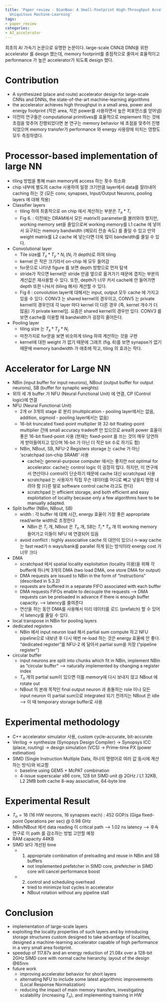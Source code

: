 ```yaml
---
title: 'Paper review - DianNao: A Small-Footprint High-Throughput Accelerator for
  Uniquitous Machine-Learning'
tags:
- paper_review
categories:
- AI_accelerator
---
```


최초의 AI 가속기 논문으로 유명한 논문이다. large-scale CNN과 DNN을 위한 accelerator 를 design 했는데, memory footprint를 중점적으로 줄여서 효율적이고 performance 가 높은 accelerator가 되도록 design 했다.
# Contribution
* A synthesized (place and route) accelerator design for large-scale CNNs and DNNs, the state-of-the-art machine-learning algorithms 
* the accelerator achieves high throughput in a small area, power and energy footprint (작은 area, 작은 power를 사용하면서 높은 퍼포먼스를 얻어냄) 
* 이전의 연구들은 computational primitives를 효율적으로 implement 하는 것에 초점을 맞추어 진행되었다면 본 연구는 memory behavior 에 초점을 맞추어 진행되었으며 memory transfer가 performance 와 energy 사용량에 미치는 영향도 모두 측정하였다. 
 
# Processor-based implementation of large NN 
* tiling 방법을 통해 main memory에 access 하는 횟수 최소화 
* chip 내부에 별도의 cache 사용하여 일정 크기만큼 layer에서 data를 잘라내어 caching 하는 것 (모든 conv, synapses, Input/Output Neurons, pooling layers 에 대해 적용)
* Classifier layers
	* tiling 하여 최종적으로 on chip 에서 계산하는 부분은 $T_n * T_i$
	* Fig 6. : 이전에는 DRAM에서 모든 matrix의 parameter를 불러와야 했지만, working memory set을 줄임으로써 working memory를 L1 cache 에 넣어서 요구되는 memory bandwidth (메모리 전송 속도) 를 줄일 수 있고 만약 weight matrix를 L2 cache 에 넣는다면 더욱 많이 bandwidth를 줄일 수 있다.
* Convolutional layer
	* Tile size를 $T_x * T_y * N_i$ ($N_i$ 가 depth)로 하여 tiling
	* kernel 은 작은 크기라서 on-chip 에 모두 들어감
	* for문으로 나타낸 figure 를 보면 depth 방향으로 먼저 탐색
	* stride가 작으면 kernel은 stride 만큼 옆으로 옮겨가기 때문에 겹치는 부분의 계산값은 재사용할 수 있다. 또한, depth가 너무 커서 cache에 안 들어가면 depth 또한 나눠서 (tiling 해서) 계산할 수 있다.
	* Fig 6 : convolution layer에 대해서는 input, output 모두 cache 에 가지고 있을 수 있다. CONV3 는 shared kernel의 경우이고, CONV5 는 private kernel의 경우인데 각 layer 마다 kernel 이 다른 경우 (즉, kernel 개수가 더 많음) 가 private kernel임. 요즘은 shared kernel의 경우만 있다. CONV3 를 보면 cache를 이용할 때 bandwidth가 굉장히 줄어든다.
* Pooling layer
	* tiling size 는 $T_x * T_y * N_i$
	* 마찬가지로 for문을 보면 비슷하게 tiling 하여 계산하는 것을 구현
	* kernel에 대한 weight 가 없기 때문에 그래프 (fig. 6)를 보면 synapse가 없기 때문에 memory bandwidth 가 애초에 작고, tiling 의 효과는 작다. 
 
# Accelerator for Large NN 

* NBin (input buffer for input neurons), NBout (output buffer for output neurons), SB (buffer for synaptic weights)
* 위의 세 개 buffer 가 NFU (Neural Functional Unit) 에 연결, CP (Control logic)에 연결
* NFU (Neural Functional Unit)
	* 2개 or 3개의 stage 로 분리 (multiplication - pooling layer에서는 없음, addition, sigmoid - pooling layer에서는 없음)
	* 16-bit truncated fixed-point multiplier 와 32-bit floating-point multiplier 간에 small accuracy tradeoff 만 있으므로 area와 power 효율이 좋은 16-bit fixed-point 사용 (현재는 fixed-point 를 쓰는 것이 매우 당연하게 받아들여지고 있으며 16-bit 가 아닌 더 작은 bit 수로 하기도 함)
	* NBin, NBout, SB, NFU-2 Registers storage 는 cache 가 아닌 ‘scratchpad (on-chip SRAM)’ 사용
		* cache는 general-purpose computer 에서는 좋지만 not optimal for accelerator. cache는 control logic 이 굉장히 많다. 하지만, 이 연구에서 연산이나 control이 단순하기 때문에 cache 대신 scratchpad 사용
		* scratchpad 는 사용자가 직접 무슨 데이터를 어디로 빼고 넣을지 명령 내려야 함 (다른 말로 software control cache 라고도 한다)
		* scratchpad 는 efficient storage, and both efficient and easy exploitation of locality because only a few algorithms have to be manually adapted.
* Split buffer (NBin, NBout, SB)
	* width : 각 buffer 에 대해 시간, energy 효율이 가장 좋은 appropriate read/write width로 조정한다
		* NBin 은 $T_i$ 개, NBout 은 $T_n$ 개, SB는 $T_i * T_n$ 개 의 working memory 들어가고 이들이 NFU 에 연결되어 있음
	* avoid conflict : highly associative cache 의 대안이 있으나 n-way cache는 fast read가 n ways/bank를 parallel 하게 읽는 방식이라 energy cost 가 너무 크다
* DMA
	* scratchpad 에서 spatial locality exploitation (locality 이용)을 위해 각 buffer에 하나씩 3개의 DMA (two load DMA, one store DMA for output)
	* DMA requests are issued to NBin in the form of “instructions” (described in 5.3.2)
	* requests are buffered in a separate FIFO associated with each buffer
	* DMA requests FIFOs enable to decouple the requests —> DMA requests can be preloaded in advance if there is enough buffer capacity. —> latency를 줄여준다
	* 연산을 하는 동안 DMA를 사용해서 미리 데이터를 로드 (prefatch) 할 수 있어서 latency를 줄일 수 있다.
* local transpose in NBin for pooling layers
* dedicated registers
	* NBin 에서 input neuron load 해서 partial sum compute 하고 NFU pipeline으로 내보낸 후 다시 매번 re-load 하는 것은 energy 효율에 안 좋다. “dedicated register”를 NFU-2 에 달아서 partial sum을 저장 (“pipeline register”)
* circular buffer
	* input neurons are split into chunks which fit in NBin, implement NBin as “circular buffer” —> naturally implemented by changing a register index
	* $T_n$ 개의 partial sum이 있으면 이를 memory에 다시 보내지 않고 NBout 에 rotate out
	* NBout 의 본래 목적인 final output neuron 과 충돌하는 role 이나 모든 input neuron 이 partial sum으로 integrated 되기 전까지는 NBout 은 idle —> 이 때 temporary storage buffer로 사용 
 
# Experimental methodology 
* C++ accelerator simulator 사용, custom cycle-accurate, bit-accurate
* Verilog -> synthesize (Synopsys Design Compiler) -> Synopsys ICC (place, routing) -> design simulation (VCS) -> Prime-time PX (power estimation)
* SIMD (Single Instruction Multiple Data,  하나의 명령어로 여러 값 동시에 계산하는 방식)와 비교함
	* baseline using GEM5 + McPAT combination
	* 4-issue superscalar x86 core, 128 bit SIMD unit @ 2GHz / L1 32KB, L2 2MB  both cache 8-way associative, 64-byte line 
 
# Experimental Result 
* $T_n=16$ (16 HW neurons, 16 synapses each) : 452 GOP/s (Giga fixed-point Operations per sec) @ 0.98 GHz
* NBin/NBout 에서 data reading 이 critical path —> 1.02 ns latency —> 후속 연구로 이 path 를 감소하는 방법 고안할 예정
* RAM capacity 44KB
* SIMD 보다 개선된 time
	* 1. appropriate combination of preloading and reuse in NBin and SB buffers
		* not implemented prefetcher in SIMD core, prefetcher in SIMD core will cancel performance boost
	* 2. control and scheduling overhead
		* tried  to minimize lost cycles in accelerator
		* NBout rotation without any pipeline stall
 
# Conclusion 
* implementation of large-scale layers
* exploiting the locality properties of such layers and by introducing storage structures custom designed to take advantage of localities, designed a machine-learning accelerator capable of high performance in a very small area footprint.
* speedup of 117.87x and an energy reduction of 21.08x over a 128-bit 2GHz SIMD core with normal cache hierarchy. layout of the design @65nm
* future work
	* improving accelerator behavior for short layers
	* alternating NFU to include some latest algorithmic improvements (Local Response Normalization)
	* reducing the impact of main memory transfers, investigating scalability (increasing $T_n$), and implementing training in HW
